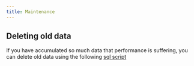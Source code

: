 ```yaml
---
title: Maintenance
---
```


## Deleting old data

If you have accumulated so much data that performance is suffering, you can delete old data using the following [sql script](https://github.com/pact-foundation/pact_broker/blob/master/script/prod/clean-up.sql)

